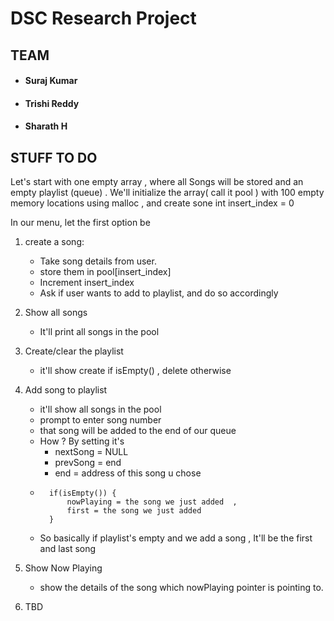# DSC Research Project

## TEAM
- #### Suraj Kumar
- #### Trishi Reddy
- #### Sharath H

## STUFF TO DO
Let's start with one empty array , where all Songs will be stored and an empty playlist (queue) .
We'll initialize the array( call it  pool ) with 100 empty memory locations using malloc , and create sone int insert_index = 0

In our menu, let the first option be 
1) create a song:
    - Take song details from user.
    - store them in pool[insert_index] 
    - Increment insert_index 
    - Ask if user wants to add to playlist, and do so accordingly
2) Show all songs
   - It'll print all songs in the pool

3) Create/clear the playlist   
   - it'll show create if isEmpty()   , delete otherwise

4) Add song to playlist
    -  it'll show all songs in the pool 
    - prompt to enter song number 
    - that song will be added to the end of our queue 
    - How ? By setting it's 
         - nextSong = NULL
        - prevSong = end
        - end = address of this song u chose
    - ```
        if(isEmpty()) {
            nowPlaying = the song we just added  ,
            first = the song we just added 
        } 
        ```
    - So basically if playlist's empty and we add a song , It'll be the first and last song

5) Show Now Playing
   - show the details of the song which nowPlaying pointer is pointing to.

6) TBD